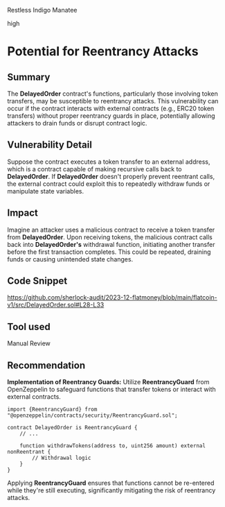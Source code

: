 Restless Indigo Manatee

high

# Potential for Reentrancy Attacks

## Summary
The **DelayedOrder** contract's functions, particularly those involving token transfers, may be susceptible to reentrancy attacks. This vulnerability can occur if the contract interacts with external contracts (e.g., ERC20 token transfers) without proper reentrancy guards in place, potentially allowing attackers to drain funds or disrupt contract logic.
## Vulnerability Detail
Suppose the contract executes a token transfer to an external address, which is a contract capable of making recursive calls back to **DelayedOrder**. If **DelayedOrder** doesn't properly prevent reentrant calls, the external contract could exploit this to repeatedly withdraw funds or manipulate state variables.
## Impact
Imagine an attacker uses a malicious contract to receive a token transfer from **DelayedOrder**. Upon receiving tokens, the malicious contract calls back into **DelayedOrder's** withdrawal function, initiating another transfer before the first transaction completes. This could be repeated, draining funds or causing unintended state changes.
## Code Snippet
https://github.com/sherlock-audit/2023-12-flatmoney/blob/main/flatcoin-v1/src/DelayedOrder.sol#L28-L33
## Tool used

Manual Review

## Recommendation
**Implementation of Reentrancy Guards:**
Utilize **ReentrancyGuard** from OpenZeppelin to safeguard functions that transfer tokens or interact with external contracts.

```solidity
import {ReentrancyGuard} from "@openzeppelin/contracts/security/ReentrancyGuard.sol";

contract DelayedOrder is ReentrancyGuard {
    // ...

    function withdrawTokens(address to, uint256 amount) external nonReentrant {
        // Withdrawal logic
    }
}
```
Applying **ReentrancyGuard** ensures that functions cannot be re-entered while they're still executing, significantly mitigating the risk of reentrancy attacks.